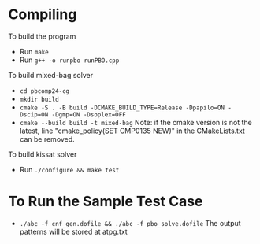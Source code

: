 # Compiling

To build the program

 * Run `make`
 * Run `g++ -o runpbo runPBO.cpp`

To build mixed-bag solver
 * `cd pbcomp24-cg`
 * `mkdir build`
 * `cmake -S . -B build -DCMAKE_BUILD_TYPE=Release -Dpapilo=ON -Dscip=ON -Dgmp=ON -Dsoplex=OFF`
 * `cmake --build build -t mixed-bag`
Note: if the cmake version is not the latest, line "cmake_policy(SET CMP0135 NEW)" in the CMakeLists.txt can be removed.

To build kissat solver
 * Run `./configure && make test`

# To Run the Sample Test Case
 
 * `./abc -f cnf_gen.dofile && ./abc -f pbo_solve.dofile`
The output patterns will be stored at atpg.txt
